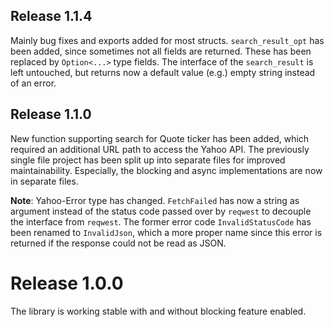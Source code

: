 ## Release 1.1.4
Mainly bug fixes and exports added for most structs. 
`search_result_opt` has been added, since sometimes not all fields are returned. These has been replaced by `Option<...>` type fields. The interface
of the `search_result` is left untouched, but returns now a default value (e.g.) empty string instead of an error.

## Release 1.1.0
New function supporting search for Quote ticker has been added, which required an additional URL path to access the Yahoo API. The previously single file project has been split up into separate files for improved maintainability. Especially, the blocking and async implementations are now
in separate files.

**Note**: Yahoo-Error type has changed. `FetchFailed` has now a string as argument instead of the status code passed over by `reqwest` to decouple the interface from `reqwest`. The former error code `InvalidStatusCode` has been renamed to `InvalidJson`, which a more proper name since this error is returned if the response could not be read as JSON. 

# Release 1.0.0
The library is working stable with and without blocking feature enabled.